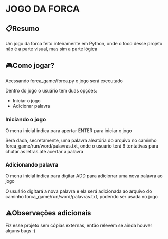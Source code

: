 # JOGO DA FORCA
<h2>📋Resumo</h2>
<p>Um jogo da forca feito inteiramente em Python, onde o foco desse projeto não é a parte visual, mas sim a parte lógica</p>

<h2>🎮Como jogar?</h2>
<p>Acessando forca_game/forca.py o jogo será executado</p>
<p>Dentro do jogo o usuário tem duas opções:</p>
<ul>
    <li>Iniciar o jogo
    <li>Adicionar palavra
</ul>
<h3>Iniciando o jogo</h3>
<p>O menu inicial indica para apertar ENTER para iniciar o jogo</p>
<p>Será dada, secretamente, uma palavra aleatória do arquivo no caminho forca_game/run/word/palavras.txt, onde o usuário terá 6 tentativas para chutar as letras até acertar a palavra</p>

<h3>Adicionando palavra</h3>
<p>O menu inicial indica para digitar ADD para adicionar uma nova palavra ao jogo</p>
<p>O usuário digitará a nova palavra e ela será adicionada ao arquivo do caminho forca_game/run/word/palavras.txt, podendo ser usada no jogo</p>

<h2>⚠Observações adicionais</h2>
<p>Fiz esse projeto sem cópias externas, então relevem se ainda houver alguns bugs :)</p>
